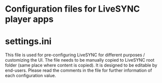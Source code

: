 # Configuration files for LiveSYNC player apps

# settings.ini

This file is used for pre-configuring LiveSYNC for different purposes / customizing the UI. The file needs to be manually copied to LiveSYNC root folder (same place where content is copied). It is designed to be editable by end-users. Please read the comments in the file for further information of each configuration value.


